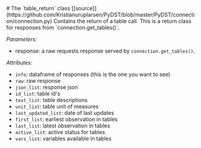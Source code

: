 <link rel="stylesheet" href="tufte.css"/>
# The `table_return` class     [[source]](https://github.com/Kristianuruplarsen/PyDST/blob/master/PyDST/connection/connection.py)
Contains the return of a table call. This is a return class for responses from `connection.get_tables()`.

_Parameters:_
* response: a raw requests response served by `connection.get_tables()`.

_Attributes:_
* `info`: dataframe of responses (this is the one you want to see)
* `raw`: raw response
* `json_list`: response json
* `id_list`: table id's
* `text_list`: table descriptions
* `unit_list`: table unit of measures
* `last_updated_list`: date of last updates
* `first_list`: earliest observation in tables
* `last_list`: latest observation in tables
* `active_list`: active status for tables
* `vars_list`: variables available in tables
